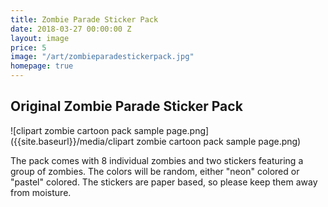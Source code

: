 ```yaml
---
title: Zombie Parade Sticker Pack
date: 2018-03-27 00:00:00 Z
layout: image
price: 5
image: "/art/zombieparadestickerpack.jpg"
homepage: true
---
```


## Original Zombie Parade Sticker Pack

![clipart zombie cartoon pack sample page.png]({{site.baseurl}}/media/clipart zombie cartoon pack sample page.png)

The pack comes with 8 individual zombies and two stickers featuring a group of zombies. The colors will be random, either "neon" colored or "pastel" colored. The stickers are paper based, so please keep them away from moisture.
